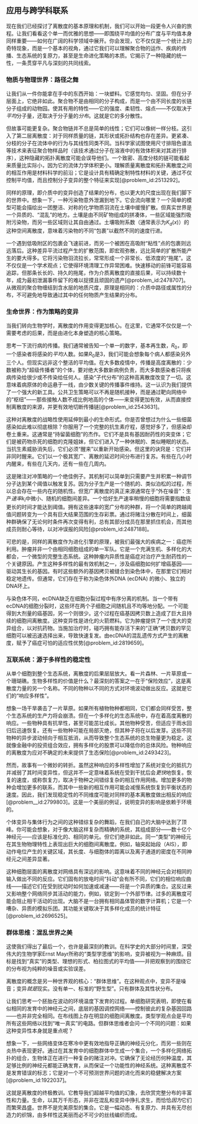 ## 应用与跨学科联系

现在我们已经探讨了离散度的基本原理和机制，我们可以开始一段更令人兴奋的旅程。让我们看看这个单一而优雅的思想——即围绕平均值的分布广度与平均值本身同样重要——如何在广阔的科学领域中展开。你会发现，它不仅仅是一个统计上的奇特现象，而是一个基本的视角，通过它我们可以理解聚合物的运作、疾病的传播、生态系统的复原力，甚至是生命进化策略的本质。它揭示了一种隐藏的统一性，一条贯穿平凡与深刻的共同线索。

### 物质与物理世界：路径之舞

让我们从一件你能拿在手中的东西开始：一块塑料。它感觉均匀、坚固。但在分子层面上，它绝非如此。聚合物不是由相同的分子构成，而是一个由不同长度的长链分子组成的动物园。使其有用的特性——它的强度、柔韧性、熔点——不仅取决于*平均*分子量，还取决于分子量的*分布*。这就是它的多分散性。

但故事可能更复杂。聚合物链并不总是简单的线性；它们可以像树一样分枝。这引入了第二层离散度：对于同样质量的链，其形状或拓扑结构也存在差异。更紧凑、分枝的分子在流体中的行为与其线性同类不同。当科学家试图使用尺寸排阻色谱法等技术来表征聚合物样品时（该技术通过分子在溶液中的有效体积来对其进行排序），这种隐藏的拓扑离散度可能会误导他们。一个致密、高度分枝的链可能看起来质量比实际小，因为它的流体力学体积更小。理解质量离散度和拓扑离散度之间的相互作用是材料科学的前沿；它是设计具有精确定制特性材料的关键，通过不仅控制平均值，而且控制分子变异的整个特征来实现[@problem_id:2513292]。

同样的原理，即介质中的变异创造了结果的分布，也以更大的尺度出现在我们脚下的世界中。想象一下，一种污染物意外泄漏到地下。它会流向哪里？一个简单的模型可能会描绘出一团整洁、对称的化学物质羽流在土壤中缓慢扩散。但真实世界是一个异质的、“混乱”的地方。土壤是由不同矿物组成的拼凑体，一些区域能强烈吸附污染物，而另一些区域则让其自由通过。土壤吸附系数（通常表示为$K_d(x)$）的这种空间离散度，意味着污染物的不同“包裹”以截然不同的速度行进。

一个遇到低吸附区的包裹会飞速前进，而另一个被困在高吸附“粘性”点的包裹则远远落后。这种差异平流过程产生的扩散范围，即宏观弥散，远比简单的扩散所能产生的要大得多。它将污染物羽流拉长，常常形成一个非常长、低浓度的“拖尾”。这不仅仅是一个学术观点；它使得环境清理工作异常困难。快速移动的前锋可能容易追踪，但那条长长的、持久的拖尾，作为介质离散度的直接后果，可以持续数十年，成为最初泄漏事件留下的难以捉摸且顽固的遗产[@problem_id:2478707]。从微观的聚合物缠结到含水层的地质尺度，原理是相同的：介质中路径或属性的分布，不可避免地导致通过其中的任何物质产生结果的分布。

### 生命世界：作为策略的变异

当我们转向生物学时，离散度的作用变得更加核心。在这里，它通常不仅仅是一个需要考虑的后果，而是由进化本身塑造的核心策略。

思考一下流行病的传播。我们通常被告知一个单一的数字，基本再生数，$R_0$，即一个感染者将感染的*平均*人数。如果$R_0$是3，我们可能会想象每个病人都感染另外三个人。但现实远非这个整洁的平均值。在大多数疫情中，传播是高度离散的：少数被称为“超级传播者”的个体，要对绝大多数新病例负责，而大多数感染者只将疾病传染给很少或不传染给任何人。感染“子代分布”的这种高离散度改变了一切。这意味着病原体的命运悬于一线，由少数关键的传播事件维持。这一认识为我们提供了一个强大的新工具。公共卫生策略可以不再是随机接种，而是通过靶向网络中的“枢纽”——那些接触人数不成比例地高的个体——来变得更加有效，从而直接控制离散度的来源，并更有效地切断传播链[@problem_id:2543631]。

这种对离散度的战略性使用延伸到最小的生命形式。你是否曾想过为什么一些细菌感染如此难以彻底根除？你服用了一个完整的抗生素疗程，感觉好多了，但感染却卷土重来。这通常是“持留菌细胞”的杰作。它们不是具有基因耐药性的突变体；它们是被药物杀死的细胞的克隆姐妹，但它们进入了一种休眠的、类似睡眠的状态。当抗生素威胁消失后，它们必须“醒来”以重新开始感染。但这里的诀窍是：它们并非同时醒来。它们以一个极其宽广、离散的延迟时间分布进行复苏。有些在几小时内醒来，有些在几天内，还有一些在几周内。

这是赌注对冲策略的一个绝佳例子。其机制可以简单到只需要产生并积累一种调节分子达到某个阈值以触发复苏。因为分子生产是一个随机的、类似泊松的过程，所以总会存在一些内在的随机性。但宽广离散度的真正来源通常在于“外在噪音”：生产*速率*$k_i$中微小、随机的细胞间差异。一个恰好生产速率稍慢的细胞将需要指数级更长的时间才能达到阈值。拥有这些速率的宽广分布的种群，将一个简单的跨越阈值问题转变为一个具有巨大结果范围的生存彩票。通过将赌注分散在时间上，细菌种群确保了无论何时条件再次变得有利，总有其部分成员在那里抓住机会，而其他成员则耐心等待，以对冲误报的风险[@problem_id:2487188]。

可悲的是，同样的离散度作为进化引擎的原理，被我们最强大的疾病之一：癌症所利用。肿瘤并非一个由相同细胞组成的单一军队。它是一个充满生机、多样化的大都会，一个微型的完整生态系统。这种肿瘤内异质性是癌症对治疗产生耐药性的一个关键原因。产生这种多样性的最有效机制之一，涉及癌细胞如何扩增癌基因——驱动其生长的基因。有时这些额外的基因拷贝被缝合到染色体中，在那里它们相对稳定地遗传。但通常，它们存在于称为染色体外DNA (ecDNA) 的微小、独立的DNA环上。

与染色体不同，ecDNA缺乏在细胞分裂过程中有序分离的机制。当一个带有ecDNA的细胞分裂时，这些环在两个子细胞之间随机且不均等地分配。一个可能得到大剂量的癌基因，另一个则很少。这个过程在癌基因拷贝数上造成了巨大且持续的细胞间离散度。这种变异性是进化的火箭燃料。它为肿瘤提供了一个庞大的变异组合，以对抗药物。当施加治疗时，碰巧拥有能存活下来的“正确”拷贝数的罕见细胞可以被迅速选择出来，导致快速复发。由ecDNA的混乱遗传方式产生的离散度，赋予了癌症可怕的适应性优势[@problem_id:2819659]。

### 互联系统：源于多样性的稳定性

从单个细胞到整个生态系统，离散度的后果层层放大。看一片森林、一片草原或一个珊瑚礁。生物多样性的价值是什么？最深刻的答案之一在于“保险效应”，这是离散度力量的另一个名称。不同的物种以不同的方式对环境波动做出反应。这就是它们的“响应多样性”。

想象一场干旱袭击了一片草原。如果所有植物物种都相同，它们都会同样受苦，整个生态系统的生产力将会崩溃。但在一个多样化的生态系统中，存在着高度离散的响应。一些物种具有抗旱性，甚至可能茁壮成长。其他物种受苦，但适应于雨水回归后迅速恢复。还有一些物种可能在局部灭绝，但其种子将在以后发芽。这些不同物种的异步波动倾向于相互抵消，从而导致整个生态系统的总生物量更为稳定。这就像金融中的投资组合效应，拥有多样化的股票可以降低你的总体风险。物种响应的离散度为应对不确定的未来提供了生态保险[@problem_id:2493423]。

然而，故事有一个微妙的转折。虽然这种响应的多样性增加了系统对变化的抵抗力并减弱了其时间变异性，但这并不一定意味着系统在受到干扰后会*更快*地恢复。恢复的速度，或称恢复力，取决于物种之间错综复杂的相互作用网络。增加更多的物种会增加更多的联系，而其中一些新的相互作用可能会减慢系统恢复到平衡状态的速度。因此，我们发现稳定性的不同维度可能对同样的基本离散度做出相反的响应[@problem__id:2799803]。这是一个美丽的例证，说明变异的影响是依赖于环境的。

个体变异与集体行为之间的这种错综复杂的舞蹈，在我们自己的大脑中达到了顶峰。你可能会想象，对于像大脑这样复杂而精确的系统，其组成部分——数十亿个神经元——应该是标准化的、相同的单元。但它们绝非如此。同一“类型”的神经元在其生物物理特性上表现出巨大的细胞间离散度。例如，轴突起始段（AIS），即动作电位产生的关键区域，其长度、与细胞体的距离以及离子通道的密度在不同神经元之间差异显著。

这种细胞层面的离散度对网络具有深远的影响。这意味着不同的神经元会对相同的输入做出不同的反应。它们固有的放电时间“抖动”会有所不同，它们的相位响应曲线——描述它们在受到扰动时如何加速或减速——将是一个异质的集合。这反过来又影响整个网络同步其活动的能力，例如，锁定到一个外部节律。过多的离散度可能会阻止相干活动的出现。大脑不是一台拥有相同晶体管的数字计算机；它是一个嘈杂、异质的模拟乐团。其功能关键取决于其多样化成员的统计特征[@problem_id:2696525]。

### 群体思维：混乱世界之美

这使我们得出了最后一个，也许是最深刻的教训。在科学史的大部分时间里，深受伟大的生物学家Ernst Mayr所称的“类型学思维”的影响，变异被视为一种麻烦。目标是找到“真实”的类型、理想的形式、柏拉图式的平均值——并把观察到的围绕它的分布视为纯粹的噪音或实验误差。

离散度的概念是另一种世界观的核心：“群体思维”。在这种观点中，变异不是噪音；变异*就是*现实。没有单一、标准的“野生型”。只有群体及其性状分布。

让我们思考一个胚胎在波动的环境温度下发育的过程。单细胞研究表明，即使在看似相同的发育中的神经元之间，底层的基因调控网络——控制彼此的复杂基因回路——也并非完全相同。在布线图上存在明显的细胞间离散度。类型学观点会是平均所有这些网络以找到“唯一真实”的电路。但群体思维者会问一个不同的问题：如果这种变异性本身就是重点呢？

想象一下，一些网络变体在寒冷中更有效地指导正确的神经元分化，而另一些则在炎热中表现更好。通过在其发育中的细胞群体中生成一个集合，一个多样化网络拓扑的组合，生物体正在进行一种复杂的赌注对冲。它确保了无论经历何种温度，其足够比例的神经元都能正确发育，从而保证一个功能性的神经系统。这种离散度不是发育错误的标志；它是对一个不可预测世界问题的进化而来的稳健解决方案[@problem_id:1922037]。

这就是离散度的终极教训。它教导我们超越平均值的幻象，去欣赏完整分布的丰富性和力量。生命，以其万千形态，并非在混乱和变异中挣扎求生，而恰恰*因为*它们而繁荣昌盛。世界不是完美原型的集合。它是一幅动态、有复原力、并具有无尽创造力的织锦，由多样性这美丽而必不可少的丝线编织而成。